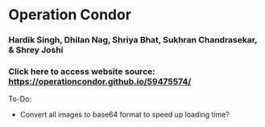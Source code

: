 # Operation Condor
### Hardik Singh, Dhilan Nag, Shriya Bhat, Sukhran Chandrasekar, & Shrey Joshi

### Click here to access website source: https://operationcondor.github.io/59475574/

To-Do:
- Convert all images to base64 format to speed up loading time?